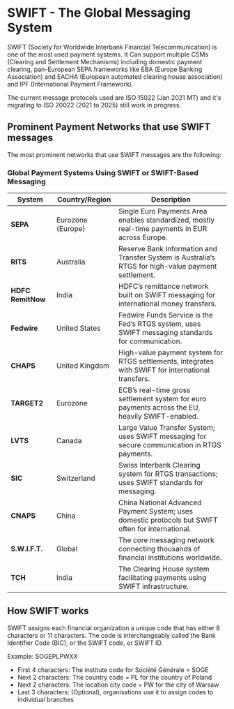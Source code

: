 # SWIFT - The Global Messaging System

SWIFT (Society for Worldwide Interbank Financial Telecommunication) is one of the most
used payment systems. It Can support multiple CSMs (Clearing and Settlement Mechanisms)
including domestic payment clearing, pan-European SEPA frameworks like EBA (Europe Banking Association)
and EACHA (European automated clearing house association) and IPF (International Payment Framework).

The current message protocols used are ISO 15022 (Jan 2021 MT) and 
it's migrating to ISO 20022 (2021 to 2025) still work in progress.

## Prominent Payment Networks that use SWIFT messages

The most prominent networks that use SWIFT messages are the following:

### Global Payment Systems Using SWIFT or SWIFT-Based Messaging

| **System**        | **Country/Region** | **Description**                                                                                      |
|-------------------|--------------------|----------------------------------------------------------------------------------------------------|
| **SEPA**          | Eurozone (Europe)  | Single Euro Payments Area enables standardized, mostly real-time payments in EUR across Europe.    |
| **RITS**          | Australia          | Reserve Bank Information and Transfer System is Australia’s RTGS for high-value payment settlement.|
| **HDFC RemitNow** | India              | HDFC’s remittance network built on SWIFT messaging for international money transfers.              |
| **Fedwire**       | United States      | Fedwire Funds Service is the Fed’s RTGS system, uses SWIFT messaging standards for communication.  |
| **CHAPS**         | United Kingdom     | High-value payment system for RTGS settlements, integrates with SWIFT for international transfers. |
| **TARGET2**       | Eurozone           | ECB’s real-time gross settlement system for euro payments across the EU, heavily SWIFT-enabled.    |
| **LVTS**          | Canada             | Large Value Transfer System; uses SWIFT messaging for secure communication in RTGS payments.       |
| **SIC**           | Switzerland        | Swiss Interbank Clearing system for RTGS transactions; uses SWIFT standards for messaging.         |
| **CNAPS**         | China              | China National Advanced Payment System; uses domestic protocols but SWIFT often for international. |
| **S.W.I.F.T.**    | Global             | The core messaging network connecting thousands of financial institutions worldwide.               |
| **TCH**           | India              | The Clearing House system facilitating payments using SWIFT infrastructure.                        |


## How SWIFT works

SWIFT assigns each financial organization a unique code that has either 8 characters or 11 characters.
The code is interchangeably called the Bank Identifier Code (BIC), or the SWIFT code, or SWIFT ID.

Example: SOGEPLPWXX

- First 4 characters: The institute code for Société Générale = SOGE
- Next 2 characters: The country code = PL for the country of Poland
- Next 2 characters: The location city code = PW for the city of Warsaw
- Last 3 characters: (Optional), organisations use it to assign codes to individual branches  